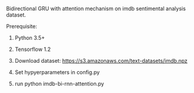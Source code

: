 Bidirectional GRU with attention mechanism on imdb sentimental analysis dataset.

Prerequisite:
1. Python 3.5+
2. Tensorflow 1.2

1. Download dataset: https://s3.amazonaws.com/text-datasets/imdb.npz
2. Set hypyerparameters in config.py
3. run python imdb-bi-rnn-attention.py